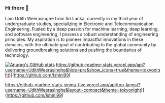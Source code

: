 ### Hi there 👋

I am Udith Weerasinghe from Sri Lanka, currently in my third year of undergraduate studies, specializing in Electronic and Telecommunication Engineering. Fueled by a deep passion for machine learning, deep learning, and software engineering, I possess a robust understanding of engineering principles. My aspiration is to pioneer impactful innovations in these domains, with the ultimate goal of contributing to the global community by delivering groundbreaking solutions and pushing the boundaries of technology.

[![Anurag's GitHub stats](https://github-readme-stats.vercel.app/api?username=UdithWeerasinghe)](https://github.com/anuraghazra/github-readme-stats)
https://github-readme-stats.vercel.app/api?username=UdithWeerasinghe&hide=prs&show_icons=true&theme=tokyonight)](https://github.com/Ishini99)

https://github-readme-stats-sigma-five.vercel.app/api/top-langs/?username=UdithWeerasinghe&layout=compact&theme=tokyonight)](https://github.com/Ishini99)
